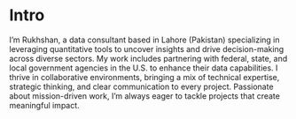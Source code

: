 # Intro
I’m Rukhshan, a data consultant based in Lahore (Pakistan) specializing in leveraging quantitative tools to uncover insights and drive decision-making across diverse sectors. My work includes partnering with federal, state, and local government agencies in the U.S. to enhance their data capabilities. I thrive in collaborative environments, bringing a mix of technical expertise, strategic thinking, and clear communication to every project. Passionate about mission-driven work, I’m always eager to tackle projects that create meaningful impact.